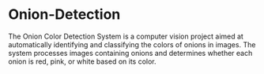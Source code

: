 # Onion-Detection
The Onion Color Detection System is a computer vision project aimed at automatically identifying and classifying the colors of onions in images. The system processes images containing onions and determines whether each onion is red, pink, or white based on its color.
